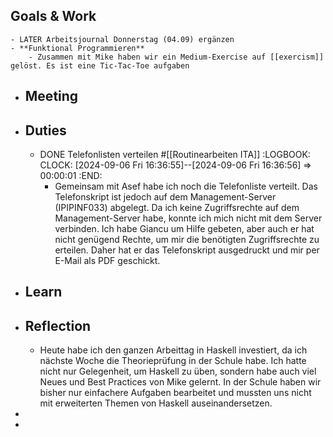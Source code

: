 ## Goals & Work
	- LATER Arbeitsjournal Donnerstag (04.09) ergänzen
	- **Funktional Programmieren**
		- Zusammen mit Mike haben wir ein Medium-Exercise auf [[exercism]] gelöst. Es ist eine Tic-Tac-Toe aufgaben
- ## Meeting
- ## Duties
	- DONE Telefonlisten verteilen #[[Routinearbeiten ITA]]
	  :LOGBOOK:
	  CLOCK: [2024-09-06 Fri 16:36:55]--[2024-09-06 Fri 16:36:56] =>  00:00:01
	  :END:
		- Gemeinsam mit Asef habe ich noch die Telefonliste verteilt.  Das Telefonskript ist jedoch auf dem Management-Server (IPIPINF033) abgelegt. Da ich keine Zugriffsrechte auf dem Management-Server habe, konnte ich mich nicht mit dem Server verbinden. Ich habe Giancu um Hilfe gebeten, aber auch er hat nicht genügend Rechte, um mir die benötigten 
		  Zugriffsrechte zu erteilen. Daher hat er das Telefonskript ausgedruckt und mir per E-Mail als PDF geschickt.
- ## Learn
- ## Reflection
	- Heute habe ich den ganzen Arbeittag in Haskell investiert, da ich nächste Woche die Theorieprüfung in der Schule habe. Ich hatte nicht nur Gelegenheit, um Haskell zu üben, sondern habe auch viel Neues und Best Practices von Mike gelernt. In der Schule haben wir bisher nur 
	  einfachere Aufgaben bearbeitet und mussten uns nicht mit erweiterten 
	  Themen von Haskell auseinandersetzen.
-
-